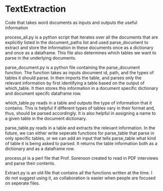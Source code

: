 # TextExtraction
Code that takes word documents as inputs and outputs the useful information

process_all.py is a python script that iterates over all the documents that 
	are explicitly listed in the document_paths list and used parse_document
	to extract and store the information in these documents once as a dictionary
	and once as a dataframe. This file also determines which tables we want to parse
	in the underlying documents.

parse_document.py is a python file containing the parse_document function. The
	function takes as inputs document id, path, and the types of tables it should parse.
	In then imports the table, and parses only the relevant information by first
	identifying a table based on the output of which_table. It then stores this
	information in a document specific dictionary and document specifc dataframe row.

which_table.py reads in a table and outputs the type of information that it contains.
	This is helpful if different types of tables vary in their format and, thus,
	should be parsed accordingly. It is also helpful in assigning a name to a given
	table in the document dictionary.

parse_table.py reads in a table and extracts the relevant information. In the future,
	we can either write seperate functions for parse_table that parse in only specific
	tables, or we can add an input that tells parse_table what kind of table it is
	being asked to parsed. It returns the table information both as a dictionary and
	as a dataframe row.


process.pl is a perl file that Prof. Sorenson created to read in PDF interviews and parse their contents.

Extract.py is an old file that contains all the functions written at the time. I do not suggest
	using it, as collaboration is easier when people are focused on seperate files.